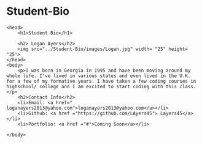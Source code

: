 # Student-Bio
<!DOCTYPE html>
<html>
    <title>Student Bio </title>

    <head>
        <h1>Student Bio</h1>

        <h2> Logan Ayers</h2>
        <img src="../Student-Bio/images/Logan.jpg" width= "25" height= "25">
    </head>
    <body>
        <p>I was born in Georgia in 1995 and have been moving around my whole life. I've lived in various states and even lived in the U.K. for a few of my formative years. I have taken a few coding courses in highschool/ college and I am excited to start coding with this class. </p>
        <h2>Contact Info</h2>
        <li>Email: <a href=" loganayers2013@yahoo.com">loganayers2013@yahoo.com</a></li>
        <li>Github: <a href ="https://github.com/LAyers45"> Layers45</a></li>
        <li>Portfolio: <a href ="#">Coming Soon</a></li>

    </body>
</html>